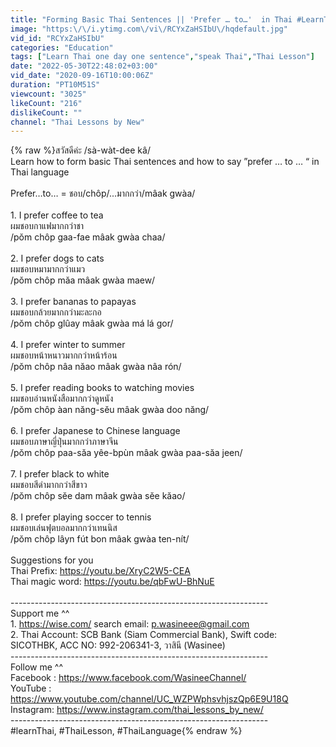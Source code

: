 ```yaml
---
title: "Forming Basic Thai Sentences || 'Prefer … to…'  in Thai #LearnThaiOneDayOneSentence"
image: "https:\/\/i.ytimg.com\/vi\/RCYxZaHSIbU\/hqdefault.jpg"
vid_id: "RCYxZaHSIbU"
categories: "Education"
tags: ["Learn Thai one day one sentence","speak Thai","Thai Lesson"]
date: "2022-05-30T22:48:02+03:00"
vid_date: "2020-09-16T10:00:06Z"
duration: "PT10M51S"
viewcount: "3025"
likeCount: "216"
dislikeCount: ""
channel: "Thai Lessons by New"
---
```

{% raw %}สวัสดีค่ะ /sà-wàt-dee kâ/<br />Learn how to form basic Thai sentences and how to say ”prefer … to … “ in Thai language<br /><br />Prefer…to… = ชอบ/chôp/...มากกว่า/mâak gwàa/<br /><br />1. I prefer coffee to tea<br />ผมชอบกาแฟมากกว่าชา<br />/pŏm chôp gaa-fae mâak gwàa chaa/<br /><br />2. I prefer dogs to cats<br />ผมชอบหมามากกว่าแมว<br />/pŏm chôp măa mâak gwàa maew/<br /><br />3. I prefer bananas to papayas <br />ผมชอบกล้วยมากกว่ามะละกอ<br />/pŏm chôp glûay mâak gwàa má lá gor/<br /><br />4. I prefer winter to summer<br />ผมชอบหน้าหนาวมากกว่าหน้าร้อน<br />/pŏm chôp nâa năao mâak gwàa nâa rón/<br /><br />5. I prefer reading books to watching movies<br />ผมชอบอ่านหนังสือมากกว่าดูหนัง<br />/pŏm chôp àan năng-sĕu mâak gwàa doo năng/<br /><br />6. I prefer Japanese to Chinese language<br />ผมชอบภาษาญี่ปุ่นมากกว่าภาษาจีน<br />/pŏm chôp paa-săa yêe-bpùn mâak gwàa paa-săa jeen/<br /><br />7. I prefer black to white<br />ผมชอบสีดำมากกว่าสีขาว<br />/pŏm chôp sĕe dam mâak gwàa sĕe kăao/<br /><br />8. I prefer playing soccer to tennis<br />ผมชอบเล่นฟุตบอลมากกว่าเทนนิส<br />/pŏm chôp lâyn fút bon mâak gwàa ten-nít/<br /><br />Suggestions for you<br />Thai Prefix: <a rel="nofollow" target="blank" href="https://youtu.be/XryC2W5-CEA">https://youtu.be/XryC2W5-CEA</a><br />Thai magic word: <a rel="nofollow" target="blank" href="https://youtu.be/qbFwU-BhNuE">https://youtu.be/qbFwU-BhNuE</a><br /><br />----------------------------------------------------------------<br />Support me ^^<br />1. <a rel="nofollow" target="blank" href="https://wise.com/">https://wise.com/</a> search email: p.wasineee@gmail.com<br />2. Thai Account: SCB Bank (Siam Commercial Bank), Swift code: SICOTHBK, ACC NO: 992-206341-3, วาสินี (Wasinee)<br />----------------------------------------------------------------<br />Follow me ^^<br />Facebook : <a rel="nofollow" target="blank" href="https://www.facebook.com/WasineeChannel/">https://www.facebook.com/WasineeChannel/</a><br />YouTube : <a rel="nofollow" target="blank" href="https://www.youtube.com/channel/UC_WZPWphsvhjszQp6E9U18Q">https://www.youtube.com/channel/UC_WZPWphsvhjszQp6E9U18Q</a><br />Instagram: <a rel="nofollow" target="blank" href="https://www.instagram.com/thai_lessons_by_new/">https://www.instagram.com/thai_lessons_by_new/</a><br />----------------------------------------------------------------<br />#learnThai, #ThaiLesson, #ThaiLanguage{% endraw %}

